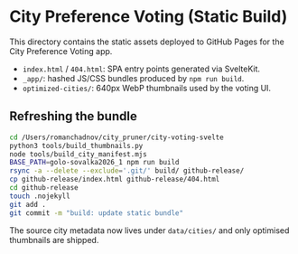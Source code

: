 # City Preference Voting (Static Build)

This directory contains the static assets deployed to GitHub Pages for the City Preference Voting app.

- `index.html` / `404.html`: SPA entry points generated via SvelteKit.
- `_app/`: hashed JS/CSS bundles produced by `npm run build`.
- `optimized-cities/`: 640px WebP thumbnails used by the voting UI.

## Refreshing the bundle

```bash
cd /Users/romanchadnov/city_pruner/city-voting-svelte
python3 tools/build_thumbnails.py
node tools/build_city_manifest.mjs
BASE_PATH=golo-sovalka2026_1 npm run build
rsync -a --delete --exclude='.git/' build/ github-release/
cp github-release/index.html github-release/404.html
cd github-release
touch .nojekyll
git add .
git commit -m "build: update static bundle"
```

The source city metadata now lives under `data/cities/` and only optimised thumbnails are shipped.
